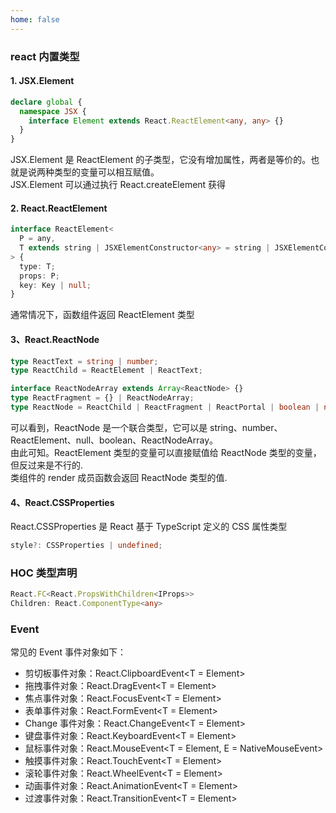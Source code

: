 ```yaml
---
home: false
---
```


### react 内置类型

#### 1. JSX.Element

```ts
declare global {
  namespace JSX {
    interface Element extends React.ReactElement<any, any> {}
  }
}
```

JSX.Element 是 ReactElement 的子类型，它没有增加属性，两者是等价的。也就是说两种类型的变量可以相互赋值。  
JSX.Element 可以通过执行 React.createElement 获得

#### 2. React.ReactElement

```ts
interface ReactElement<
  P = any,
  T extends string | JSXElementConstructor<any> = string | JSXElementConstructor<any>
> {
  type: T;
  props: P;
  key: Key | null;
}
```

通常情况下，函数组件返回 ReactElement 类型

#### 3、React.ReactNode

```ts
type ReactText = string | number;
type ReactChild = ReactElement | ReactText;

interface ReactNodeArray extends Array<ReactNode> {}
type ReactFragment = {} | ReactNodeArray;
type ReactNode = ReactChild | ReactFragment | ReactPortal | boolean | null | undefined;
```

可以看到，ReactNode 是一个联合类型，它可以是 string、number、ReactElement、null、boolean、ReactNodeArray。  
由此可知。ReactElement 类型的变量可以直接赋值给 ReactNode 类型的变量，但反过来是不行的.  
类组件的 render 成员函数会返回 ReactNode 类型的值.

#### 4、React.CSSProperties

React.CSSProperties 是 React 基于 TypeScript 定义的 CSS 属性类型

```ts
style?: CSSProperties | undefined;
```

### HOC 类型声明

```typescript
React.FC<React.PropsWithChildren<IProps>>
Children: React.ComponentType<any>
```

### Event

常见的 Event 事件对象如下：

- 剪切板事件对象：React.ClipboardEvent<T = Element>
- 拖拽事件对象：React.DragEvent<T = Element>
- 焦点事件对象：React.FocusEvent<T = Element>
- 表单事件对象：React.FormEvent<T = Element>
- Change 事件对象：React.ChangeEvent<T = Element>
- 键盘事件对象：React.KeyboardEvent<T = Element>
- 鼠标事件对象：React.MouseEvent<T = Element, E = NativeMouseEvent>
- 触摸事件对象：React.TouchEvent<T = Element>
- 滚轮事件对象：React.WheelEvent<T = Element>
- 动画事件对象：React.AnimationEvent<T = Element>
- 过渡事件对象：React.TransitionEvent<T = Element>
